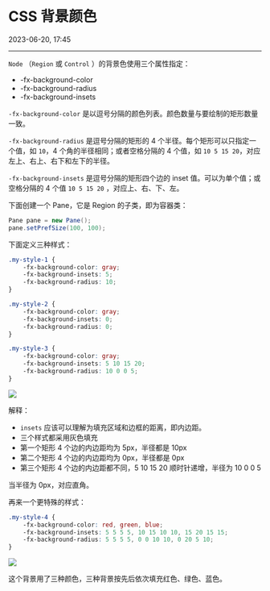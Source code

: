 # CSS 背景颜色

2023-06-20, 17:45
****
`Node` （`Region` 或 `Control` ）的背景色使用三个属性指定：

- -fx-background-color
- -fx-background-radius
- -fx-background-insets

`-fx-background-color` 是以逗号分隔的颜色列表。颜色数量与要绘制的矩形数量一致。

`-fx-background-radius` 是逗号分隔的矩形的 4 个半径。每个矩形可以只指定一个值，如 `10`，4 个角的半径相同；或者空格分隔的 4 个值，如 `10 5 15 20`，对应左上、右上、右下和左下的半径。

`-fx-background-insets` 是逗号分隔的矩形四个边的 inset 值。可以为单个值；或空格分隔的 4 个值 `10 5 15 20` ，对应上、右、下、左。

下面创建一个 Pane，它是 Region 的子类，即为容器类：

```java
Pane pane = new Pane();
pane.setPrefSize(100, 100);
```

下面定义三种样式：

```css
.my-style-1 {
	-fx-background-color: gray;
	-fx-background-insets: 5;
	-fx-background-radius: 10;
}

.my-style-2 {
	-fx-background-color: gray;
	-fx-background-insets: 0;
	-fx-background-radius: 0;
}

.my-style-3 {
	-fx-background-color: gray;
	-fx-background-insets: 5 10 15 20;
	-fx-background-radius: 10 0 0 5;
}
```

![](Pasted%20image%2020230620171214.png)

解释：

- `insets` 应该可以理解为填充区域和边框的距离，即内边距。
- 三个样式都采用灰色填充
- 第一个矩形 4 个边的内边距均为 5px，半径都是 10px
- 第二个矩形 4 个边的内边距均为 0px，半径都是 0px
- 第三个矩形 4 个边的内边距都不同，5 10 15 20 顺时针递增，半径为 10 0 0 5

当半径为 0px，对应直角。

再来一个更特殊的样式：

```css
.my-style-4 {
	-fx-background-color: red, green, blue;
	-fx-background-insets: 5 5 5 5, 10 15 10 10, 15 20 15 15;
	-fx-background-radius: 5 5 5 5, 0 0 10 10, 0 20 5 10;
}
```

![](Pasted%20image%2020230620172015.png)

这个背景用了三种颜色，三种背景按先后依次填充红色、绿色、蓝色。

